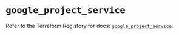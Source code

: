 # `google_project_service`

Refer to the Terraform Registory for docs: [`google_project_service`](https://registry.terraform.io/providers/hashicorp/google-beta/4.83.0/docs/resources/google_project_service).
